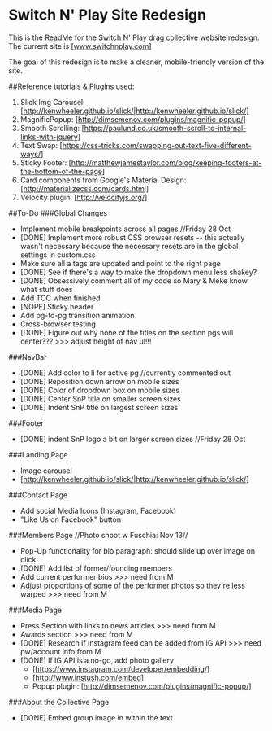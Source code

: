 # Switch N' Play Site Redesign

This is the ReadMe for the Switch N' Play drag collective website redesign.
The current site is [www.switchnplay.com]

The goal of this redesign is to make a cleaner, mobile-friendly version of the site.

##Reference tutorials & Plugins used:
1. Slick Img Carousel: [http://kenwheeler.github.io/slick/|http://kenwheeler.github.io/slick/]
2. MagnificPopup: [http://dimsemenov.com/plugins/magnific-popup/]
3. Smooth Scrolling: [https://paulund.co.uk/smooth-scroll-to-internal-links-with-jquery]
4. Text Swap: [https://css-tricks.com/swapping-out-text-five-different-ways/]
5. Sticky Footer: [http://matthewjamestaylor.com/blog/keeping-footers-at-the-bottom-of-the-page]
6. Card components from Google's Material Design: [http://materializecss.com/cards.html]
7. Velocity plugin: [http://velocityjs.org/]

##To-Do
###Global Changes
- Implement mobile breakpoints across all pages //Friday 28 Oct
- [DONE] Implement more robust CSS browser resets -- this actually wasn't necessary because the necessary resets are in the global settings in custom.css
- Make sure all a tags are updated and point to the right page
- [DONE] See if there's a way to make the dropdown menu less shakey?
- [DONE] Obsessively comment all of my code so Mary & Meke know what stuff does
- Add TOC when finished
- [NOPE] Sticky header
- Add pg-to-pg transition animation
- Cross-browser testing
- [DONE] Figure out why none of the titles on the section pgs will center??? >>> adjust height of nav ul!!!

###NavBar
- [DONE] Add color to li for active pg //currently commented out
- [DONE] Reposition down arrow on mobile sizes
- [DONE] Color of dropdown box on mobile sizes
- [DONE] Center SnP title on smaller screen sizes
- [DONE] Indent SnP title on largest screen sizes

###Footer
- [DONE] indent SnP logo a bit on larger screen sizes //Friday 28 Oct

###Landing Page
- Image carousel
- [http://kenwheeler.github.io/slick/|http://kenwheeler.github.io/slick/]

###Contact Page
- Add social Media Icons (Instagram, Facebook)
- "Like Us on Facebook" button

###Members Page
//Photo shoot w Fuschia: Nov 13//
- Pop-Up functionality for bio paragraph: should slide up over image on click
- [DONE] Add list of former/founding members
- Add current performer bios >>> need from M
- Adjust proportions of some of the performer photos so they're less warped >>> need from M

###Media Page
- Press Section with links to news articles >>> need from M
- Awards section >>> need from M
- [DONE] Research if Instagram feed can be added from IG API >>> need pw/account info from M
- [DONE] If IG API is a no-go, add photo gallery 
	* [https://www.instagram.com/developer/embedding/]
	* [http://www.instush.com/embed]
	* Popup plugin: [http://dimsemenov.com/plugins/magnific-popup/]

###About the Collective Page
- [DONE] Embed group image in within the text
